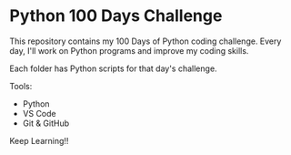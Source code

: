 # Python 100 Days Challenge  
This repository contains my 100 Days of Python coding challenge. Every day, I'll work on Python programs and improve my coding skills.  

Each folder has Python scripts for that day's challenge.  

Tools:
- Python 
- VS Code 
- Git & GitHub 
 
Keep Learning!!
